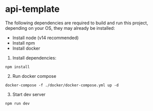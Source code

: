 # api-template

The following dependencies are required to build and run this project, depending
on your OS, they may already be installed:

- Install node (v14 recommended)
- Install npm
- Install docker

1. Install dependencies:
```shell
npm install
```
2. Run docker compose
```shell
docker-compose -f ./docker/docker-compose.yml up -d
```
3. Start dev server
```shell
npm run dev
```
